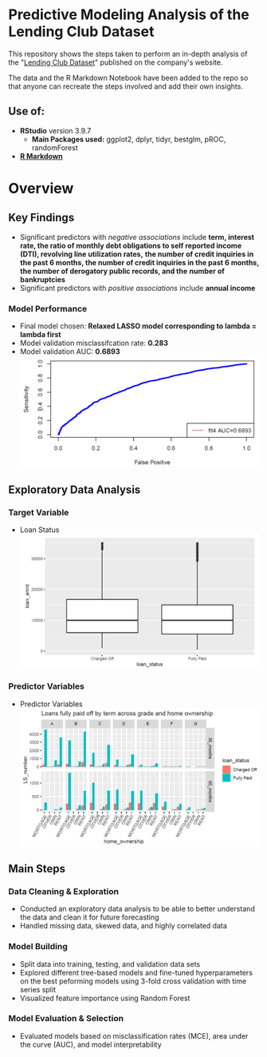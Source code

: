 # Predictive Modeling Analysis of the Lending Club Dataset

This repository shows the steps taken to perform an in-depth analysis of the "[Lending Club Dataset](https://www.lendingclub.com/)" published on the company's website.  

The data and the R Markdown Notebook have been added to the repo so that anyone can recreate the steps involved and add their own insights. 

## Use of:
* **RStudio** version 3.9.7
    * **Main Packages used:** ggplot2, dplyr, tidyr, bestglm, pROC, randomForest
* [**R Markdown**](https://rmarkdown.rstudio.com/)

# Overview
## Key Findings
* Significant predictors with *negative associations* include **term, interest rate, the ratio of monthly debt obligations to self reported income (DTI), revolving line utilization rates,** 
**the number of credit inquiries in the past 6 months, the number of credit inquiries in the past 6 months, the number of derogatory public records, and the**
**number of bankruptcies**
* Significant predictors with *positive associations* include **annual income**

### Model Performance
* Final model chosen: **Relaxed LASSO model corresponding to lambda = lambda first** 
* Model validation misclassifcation rate: **0.283**
* Model validation AUC: **0.6893**
![alt text](https://github.com/monacosc1/lending_club_analysis/blob/master/images/auc.png)

## Exploratory Data Analysis
### Target Variable
* Loan Status
![alt text](https://github.com/monacosc1/lending_club_analysis/blob/master/images/loan_status.png)

### Predictor Variables
* Predictor Variables
![alt text](https://github.com/monacosc1/lending_club_analysis/blob/master/images/predictor_variables.png)


## Main Steps
### Data Cleaning & Exploration
* Conducted an exploratory data analysis to be able to better understand the data and clean it for future forecasting 
* Handled missing data, skewed data, and highly correlated data

### Model Building
* Split data into training, testing, and validation data sets
* Explored different tree-based models and fine-tuned hyperparameters on the best peforming models using 3-fold cross validation with time series split
* Visualized feature importance using Random Forest

### Model Evaluation & Selection
* Evaluated models based on misclassification rates (MCE), area under the curve (AUC), and model interpretability 